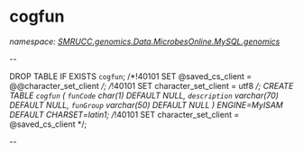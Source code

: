 ﻿# cogfun
_namespace: [SMRUCC.genomics.Data.MicrobesOnline.MySQL.genomics](./index.md)_

--
 
 DROP TABLE IF EXISTS `cogfun`;
 /*!40101 SET @saved_cs_client = @@character_set_client */;
 /*!40101 SET character_set_client = utf8 */;
 CREATE TABLE `cogfun` (
 `funCode` char(1) DEFAULT NULL,
 `description` varchar(70) DEFAULT NULL,
 `funGroup` varchar(50) DEFAULT NULL
 ) ENGINE=MyISAM DEFAULT CHARSET=latin1;
 /*!40101 SET character_set_client = @saved_cs_client */;
 
 --




